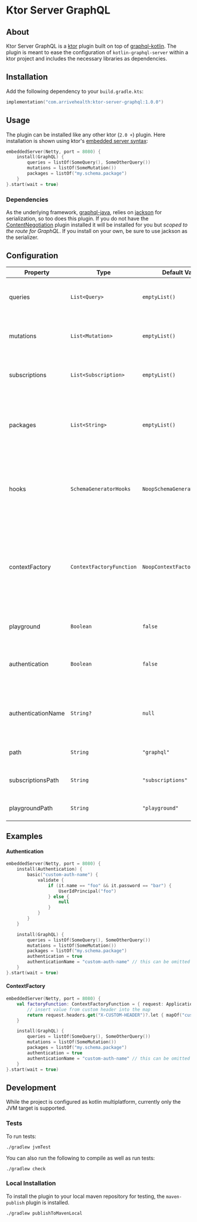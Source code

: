 # Ktor Server GraphQL

## About

Ktor Server GraphQL is a [ktor](https://ktor.io) plugin built on top
of [graphql-kotlin](https://github.com/ExpediaGroup/graphql-kotlin).
The plugin is meant to ease the configuration of `kotlin-graphql-server` within a ktor project and includes the
necessary libraries as dependencies.

## Installation

Add the following dependency to your `build.gradle.kts`:

```kotlin
implementation("com.arrivehealth:ktor-server-graphql:1.0.0")
```

## Usage

The plugin can be installed like any other ktor (`2.0 +`) plugin. Here installation is shown using ktor's
[embedded server syntax](https://ktor.io/docs/create-server.html#embedded):

```kotlin
embeddedServer(Netty, port = 8080) {
    install(GraphQL) {
        queries = listOf(SomeQuery(), SomeOtherQuery())
        mutations = listOf(SomeMutation())
        packages = listOf("my.schema.package")
    }
}.start(wait = true)
```

### Dependencies

As the underlying framework, [graphql-java](https://www.graphql-java.com/), relies
on [jackson](https://github.com/FasterXML/jackson) for serialization, so too
does this plugin. If you do not have the [ContentNegotiation](https://ktor.io/docs/serialization.html) plugin installed
it will be installed for you but _scoped to the route for GraphQL_. If you install on your own, be sure to use jackson
as
the serializer.

## Configuration

| Property           | Type                     | Default Value                | Description                                                                                                                                                                                                                                                                                                                                                                                                                                          |
|--------------------|--------------------------|------------------------------|------------------------------------------------------------------------------------------------------------------------------------------------------------------------------------------------------------------------------------------------------------------------------------------------------------------------------------------------------------------------------------------------------------------------------------------------------|
| queries            | `List<Query>`            | `emptyList()`                | List of top level queries for your GraphQL schema. Each must meet the [Query](https://github.com/ExpediaGroup/graphql-kotlin/blob/master/servers/graphql-kotlin-server/src/main/kotlin/com/expediagroup/graphql/server/operations/Query.kt) interface                                                                                                                                                                                                |
| mutations          | `List<Mutation>`         | `emptyList()`                | List of top level mutations for your GraphQL schema. Each must meet the [Mutation](https://github.com/ExpediaGroup/graphql-kotlin/blob/master/servers/graphql-kotlin-server/src/main/kotlin/com/expediagroup/graphql/server/operations/Mutation.kt) interface                                                                                                                                                                                        |
| subscriptions      | `List<Subscription>`     | `emptyList()`                | List of top level subscriptions for your GraphQL schema. Each must meet the [Subscription](https://github.com/ExpediaGroup/graphql-kotlin/blob/master/servers/graphql-kotlin-server/src/main/kotlin/com/expediagroup/graphql/server/operations/Subscription.kt) interface                                                                                                                                                                            |
| packages           | `List<String>`           | `emptyList()`                | List of packages where non-primitive types which are referenced in your schema (Queries or Mutations) are located. The schema will fail on app startup if misconfigured                                                                                                                                                                                                                                                                              |
| hooks              | `SchemaGeneratorHooks`   | `NoopSchemaGeneratorHooks`   | Custom `SchemaGeneratorHooks` used to support types beyond the supported primitives. See [the documentation](https://opensource.expediagroup.com/graphql-kotlin/docs/schema-generator/customizing-schemas/generator-config/#schemageneratorhooks) for more details. An [example to support UUID](https://opensource.expediagroup.com/graphql-kotlin/docs/schema-generator/customizing-schemas/generator-config/#schemageneratorhooks) is also given. |
| contextFactory     | `ContextFactoryFunction` | `NoopContextFactoryFunction` | Custom `ContextFactoryFunction` used to build up the context map for each request. This function takes the `ApplicationRequest` and returns a map which can be consumed by resolvers. See [the documentation](https://opensource.expediagroup.com/graphql-kotlin/docs/server/graphql-context-factory/) for details and examples.                                                                                                                     |
| playground         | `Boolean`                | `false`                      | If enabled, will include the [GraphQL Playground](https://github.com/graphql/graphql-playground) mounted at `playgroundPath`                                                                                                                                                                                                                                                                                                                         |
| authentication     | `Boolean`                | `false`                      | If enabled, will attempt to find the ktor auth plugin configuration using `authenticationName` (optional)                                                                                                                                                                                                                                                                                                                                            |
| authenticationName | `String?`                | `null`                       | Use a specific named auth configuration. If left null, will use the any unnamed auth configuration. See [ktor docs](https://ktor.io/docs/authentication.html) for more details on auth configuration                                                                                                                                                                                                                                                 |
| path               | `String`                 | `"graphql"`                  | Path where the GraphQL executor will be mounted                                                                                                                                                                                                                                                                                                                                                                                                      |
| subscriptionsPath  | `String`                 | `"subscriptions"`            | Path where the GraphQL subscription websocket executor will be mounted                                                                                                                                                                                                                                                                                                                                                                               |
| playgroundPath     | `String`                 | `"playground"`               | Path where the playground will be mounted if enabled                                                                                                                                                                                                                                                                                                                                                                                                 |

## Examples

#### Authentication

```kotlin
embeddedServer(Netty, port = 8080) {
    install(Authentication) {
        basic("custom-auth-name") {
            validate {
                if (it.name == "foo" && it.password == "bar") {
                    UserIdPrincipal("foo")
                } else {
                    null
                }
            }
        }
    }

    install(GraphQL) {
        queries = listOf(SomeQuery(), SomeOtherQuery())
        mutations = listOf(SomeMutation())
        packages = listOf("my.schema.package")
        authentication = true
        authenticationName = "custom-auth-name" // this can be omitted if omitted above
    }
}.start(wait = true)
```

#### ContextFactory

```kotlin
embeddedServer(Netty, port = 8080) {
    val factoryFunction: ContextFactoryFunction = { request: ApplicationRequest ->
        // insert value from custom header into the map
        return request.headers.get("X-CUSTOM-HEADER")?.let { mapOf("customHeader" to it) } ?: emptyMap()
    }

    install(GraphQL) {
        queries = listOf(SomeQuery(), SomeOtherQuery())
        mutations = listOf(SomeMutation())
        packages = listOf("my.schema.package")
        authentication = true
        authenticationName = "custom-auth-name" // this can be omitted if omitted above
    }
}.start(wait = true)
```

## Development

While the project is configured as kotlin multiplatform, currently only the JVM target is supported.

### Tests

To run tests:

```shell
./gradlew jvmTest
```

You can also run the following to compile as well as run tests:

```shell
./gradlew check
```

### Local Installation

To install the plugin to your local maven repository for testing, the `maven-publish` plugin is installed.

```shell
./gradlew publishToMavenLocal
```
